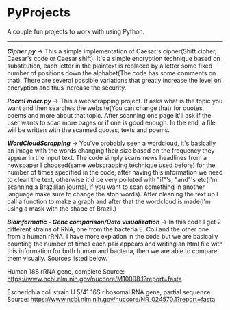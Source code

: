 # PyProjects
A couple fun projects to work with using Python.
_______________________________________________

<b><i>Cipher.py</i></b> -> This a simple implementation of Caesar's cipher(Shift cipher, Caesar's code or Caesar shift). It's a simple encryption technique based on substitution, each letter in the plaintext is replaced by a letter some fixed number of positions down the alphabet(The code has some comments on that). There are several possible variations that greatly increase the level on encryption and thus increase the security.

<b><i>PoemFinder.py</i></b> -> This a webscrapping project. It asks what is the topic you want and then searches the website(You can change that) for quotes, poems and more about that topic. After scanning one page it'll ask if the user wants to scan more pages or if one is good enough. In the end, a file will be written with the scanned quotes, texts and poems.

<b><i>WordCloudScrapping</i></b> -> You've probably seen a wordcloud, it's basically an image with the words changing their size based on the frequency they appear in the input text. The code simply scans news headlines from a newspaper I choosed(same webscrapping technique used before) for the number of times specified in the code, after having this information we need to clean the text, otherwise it'd be very polluted with "if"'s, "and"'s etc(I'm scanning a Brazillian journal, if you want to scan something in another language make sure to change the stop words). After cleaning the text up I call a function to make a graph and after that the wordcloud is made(I'm using a mask with the shape of Brazil.)

<b><i>Bioinformatic - Gene comparison/Data visualization</i></b> -> In this code I get 2 different strains of RNA, one from the bacteria E. Coli and the other one from a human rRNA. I have more explation in the code but we are basically counting the number of times each pair appears and writing an html file with this information for both human and bacteria, then we are able to compare them visually. Sources listed below.
  
   Human 18S rRNA gene, complete
      Source: https://www.ncbi.nlm.nih.gov/nuccore/M10098.1?report=fasta
   
   Escherichia coli strain U 5/41 16S ribosomal RNA gene, partial sequence
      Source: https://www.ncbi.nlm.nih.gov/nuccore/NR_024570.1?report=fasta
